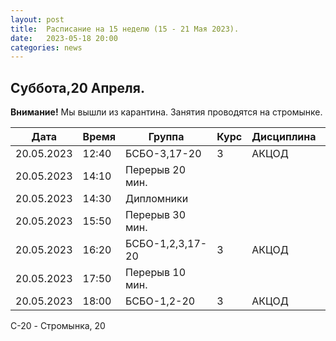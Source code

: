```yaml
---
layout: post
title:  Расписание на 15 неделю (15 - 21 Мая 2023).
date:   2023-05-18 20:00
categories: news
---
```


## Суббота,20 Апреля.

**Внимание!** Мы вышли из карантина. Занятия проводятся на стромынке.

| Дата          | Время   | Группа               | Курс | Дисциплина  | Аудитория  | Материалы |
| ------------- | ------- | -------------------- | ---- | ----------- | ---------- | --------- |
|20.05.2023     |12:40    |БСБО-3,17-20          |3     |АКЦОД        |   328(С-20)|           |
|20.05.2023     |14:10    |Перерыв 20 мин.       |      |             |            |           |
|20.05.2023     |14:30    |Дипломники            |      |             |      (С-20)|           |
|20.05.2023     |15:50    |Перерыв 30 мин.       |      |             |            |           |
|20.05.2023     |16:20    |БСБО-1,2,3,17-20      |3     |АКЦОД        |   348(C-20)|           |
|20.05.2023     |17:50    |Перерыв 10 мин.       |      |             |            |           |
|20.05.2023     |18:00    |БСБО-1,2-20           |3     |АКЦОД        |   328(C-20)|           |

C-20 - Стромынка, 20

